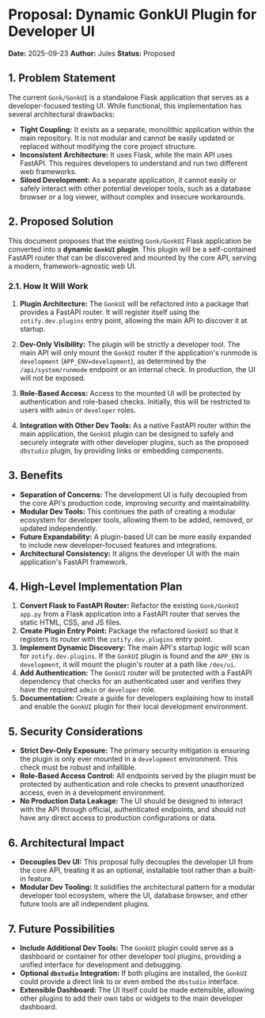 <!-- ID: DOC-049 -->
# Proposal: Dynamic GonkUI Plugin for Developer UI

**Date:** 2025-09-23
**Author:** Jules
**Status:** Proposed

## 1. Problem Statement

The current `Gonk/GonkUI` is a standalone Flask application that serves as a developer-focused testing UI. While functional, this implementation has several architectural drawbacks:

-   **Tight Coupling:** It exists as a separate, monolithic application within the main repository. It is not modular and cannot be easily updated or replaced without modifying the core project structure.
-   **Inconsistent Architecture:** It uses Flask, while the main API uses FastAPI. This requires developers to understand and run two different web frameworks.
-   **Siloed Development:** As a separate application, it cannot easily or safely interact with other potential developer tools, such as a database browser or a log viewer, without complex and insecure workarounds.

## 2. Proposed Solution

This document proposes that the existing `Gonk/GonkUI` Flask application be converted into a **dynamic `GonkUI` plugin**. This plugin will be a self-contained FastAPI router that can be discovered and mounted by the core API, serving a modern, framework-agnostic web UI.

### 2.1. How It Will Work

1.  **Plugin Architecture:** The `GonkUI` will be refactored into a package that provides a FastAPI router. It will register itself using the `zotify.dev.plugins` entry point, allowing the main API to discover it at startup.

2.  **Dev-Only Visibility:** The plugin will be strictly a developer tool. The main API will only mount the `GonkUI` router if the application's runmode is `development` (`APP_ENV=development`), as determined by the `/api/system/runmode` endpoint or an internal check. In production, the UI will not be exposed.

3.  **Role-Based Access:** Access to the mounted UI will be protected by authentication and role-based checks. Initially, this will be restricted to users with `admin` or `developer` roles.

4.  **Integration with Other Dev Tools:** As a native FastAPI router within the main application, the `GonkUI` plugin can be designed to safely and securely integrate with other developer plugins, such as the proposed `dbstudio` plugin, by providing links or embedding components.

## 3. Benefits

-   **Separation of Concerns:** The development UI is fully decoupled from the core API's production code, improving security and maintainability.
-   **Modular Dev Tools:** This continues the path of creating a modular ecosystem for developer tools, allowing them to be added, removed, or updated independently.
-   **Future Expandability:** A plugin-based UI can be more easily expanded to include new developer-focused features and integrations.
-   **Architectural Consistency:** It aligns the developer UI with the main application's FastAPI framework.

## 4. High-Level Implementation Plan

1.  **Convert Flask to FastAPI Router:** Refactor the existing `Gonk/GonkUI` `app.py` from a Flask application into a FastAPI router that serves the static HTML, CSS, and JS files.
2.  **Create Plugin Entry Point:** Package the refactored `GonkUI` so that it registers its router with the `zotify.dev.plugins` entry point.
3.  **Implement Dynamic Discovery:** The main API's startup logic will scan for `zotify.dev.plugins`. If the `GonkUI` plugin is found and the `APP_ENV` is `development`, it will mount the plugin's router at a path like `/dev/ui`.
4.  **Add Authentication:** The `GonkUI` router will be protected with a FastAPI dependency that checks for an authenticated user and verifies they have the required `admin` or `developer` role.
5.  **Documentation:** Create a guide for developers explaining how to install and enable the `GonkUI` plugin for their local development environment.

## 5. Security Considerations

-   **Strict Dev-Only Exposure:** The primary security mitigation is ensuring the plugin is only ever mounted in a `development` environment. This check must be robust and infallible.
-   **Role-Based Access Control:** All endpoints served by the plugin must be protected by authentication and role checks to prevent unauthorized access, even in a development environment.
-   **No Production Data Leakage:** The UI should be designed to interact with the API through official, authenticated endpoints, and should not have any direct access to production configurations or data.

## 6. Architectural Impact

-   **Decouples Dev UI:** This proposal fully decouples the developer UI from the core API, treating it as an optional, installable tool rather than a built-in feature.
-   **Modular Dev Tooling:** It solidifies the architectural pattern for a modular developer tool ecosystem, where the UI, database browser, and other future tools are all independent plugins.

## 7. Future Possibilities

-   **Include Additional Dev Tools:** The `GonkUI` plugin could serve as a dashboard or container for other developer tool plugins, providing a unified interface for development and debugging.
-   **Optional `dbstudio` Integration:** If both plugins are installed, the `GonkUI` could provide a direct link to or even embed the `dbstudio` interface.
-   **Extensible Dashboard:** The UI itself could be made extensible, allowing other plugins to add their own tabs or widgets to the main developer dashboard.
